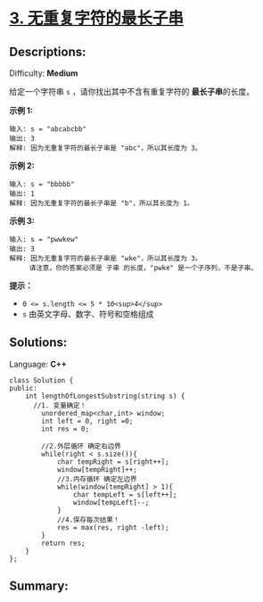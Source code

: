# [3\. 无重复字符的最长子串](https://leetcode-cn.com/problems/longest-substring-without-repeating-characters/)


## Descriptions:
Difficulty: **Medium**


给定一个字符串 `s` ，请你找出其中不含有重复字符的 **最长子串**的长度。

**示例 1:**

```
输入: s = "abcabcbb"
输出: 3
解释: 因为无重复字符的最长子串是 "abc"，所以其长度为 3。
```

**示例 2:**

```
输入: s = "bbbbb"
输出: 1
解释: 因为无重复字符的最长子串是 "b"，所以其长度为 1。
```

**示例 3:**

```
输入: s = "pwwkew"
输出: 3
解释: 因为无重复字符的最长子串是 "wke"，所以其长度为 3。
     请注意，你的答案必须是 子串 的长度，"pwke" 是一个子序列，不是子串。
```

**提示：**

*   `0 <= s.length <= 5 * 10<sup>4</sup>`
*   `s` 由英文字母、数字、符号和空格组成


## Solutions:

Language: **C++**

```
class Solution {
public:
    int lengthOfLongestSubstring(string s) {
      //1. 变量确定！
        unordered_map<char,int> window;
        int left = 0, right =0;
        int res = 0;
        
        //2.外层循环 确定右边界
        while(right < s.size()){
            char tempRight = s[right++];
            window[tempRight]++;
            //3.内存循环 确定左边界
            while(window[tempRight] > 1){
                char tempLeft = s[left++];
                window[tempLeft]--;
            }
            //4.保存每次结果！
            res = max(res, right -left);
        }
        return res;
    }
};
```
## Summary:
